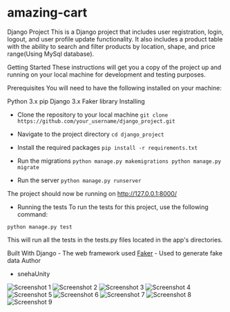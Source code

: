 # amazing-cart
Django Project
This is a Django project that includes user registration, login, logout, and user profile update functionality. It also includes a product table with the ability to search and filter products by location, shape, and price range(Using MySql database).

Getting Started
These instructions will get you a copy of the project up and running on your local machine for development and testing purposes.

Prerequisites
You will need to have the following installed on your machine:

Python 3.x
pip
Django 3.x
Faker library
Installing


- Clone the repository to your local machine
`git clone https://github.com/your_username/django_project.git`

- Navigate to the project directory
`cd django_project`

- Install the required packages
`pip install -r requirements.txt`

- Run the migrations
`python manage.py makemigrations
python manage.py migrate`

- Run the server
`python manage.py runserver`

The project should now be running on http://127.0.0.1:8000/

- Running the tests
To run the tests for this project, use the following command:

`python manage.py test`

This will run all the tests in the tests.py files located in the app's directories.

Built With
Django - The web framework used
<a href="https://faker.readthedocs.io/en/master/">Faker</a> - Used to generate fake data
Author
- snehaUnity

![Screenshot 1](https://user-images.githubusercontent.com/106091128/214862400-27b24142-0a55-45ff-ac03-26efb1737c47.png)
![Screenshot 2](https://user-images.githubusercontent.com/106091128/214862649-5ab02c65-5b0d-4178-b239-935bb7bd3d5d.png)
![Screenshot 3](https://user-images.githubusercontent.com/106091128/214862583-a75112f4-bc7f-41e1-83b0-c0b77d84dd7f.png)
![Screenshot 4](https://user-images.githubusercontent.com/106091128/214862903-a1b93320-4f42-46cf-9acd-6f4199b2aeac.png)
![Screenshot 5](https://user-images.githubusercontent.com/106091128/214862911-398955ae-c8a7-42d3-91ec-145e8d4c019b.png)
![Screenshot 6](https://user-images.githubusercontent.com/106091128/214862914-ef2925aa-f6c6-4279-8467-7db7c61ea82b.png)
![Screenshot 7](https://user-images.githubusercontent.com/106091128/214862918-a2de41b7-a428-403f-ba18-d770b8fed824.png)
![Screenshot 8](https://user-images.githubusercontent.com/106091128/214862922-aeacb68f-8f2a-48ba-a447-7cad1240388a.png)
![Screenshot 9](https://user-images.githubusercontent.com/106091128/214863645-06839706-5c84-4dde-bd73-550674862a05.png)





